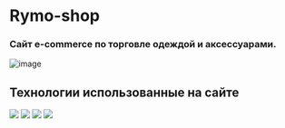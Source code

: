 # Rymo-shop

### Сайт e-commerce по торговле одеждой и аксессуарами. 
![image](https://user-images.githubusercontent.com/17219495/230758772-1b233b03-7a3e-41b7-b50a-5adcd1377ae0.png)

## Технологии использованные на сайте

<img src="https://img.shields.io/badge/HTML5-003366?style=for-the-badge&logo=HTML5&logoColor=ffffff"> <img src="https://img.shields.io/badge/CSS3-003366?style=for-the-badge&logo=css3&logoColor=ffffff"> <img src="https://img.shields.io/badge/JavaScript-003366?style=for-the-badge&logo=javascript&logoColor=ffffff">
 <img src="https://img.shields.io/badge/Icomoon-003366?style=for-the-badge&logo=icomoon&logoColor=ffffff">



